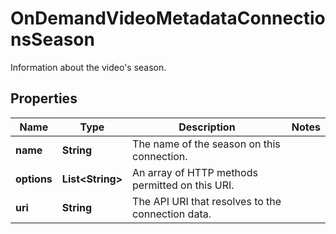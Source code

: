 

# OnDemandVideoMetadataConnectionsSeason

Information about the video's season.

## Properties

| Name | Type | Description | Notes |
|------------ | ------------- | ------------- | -------------|
|**name** | **String** | The name of the season on this connection. |  |
|**options** | **List&lt;String&gt;** | An array of HTTP methods permitted on this URI. |  |
|**uri** | **String** | The API URI that resolves to the connection data. |  |



